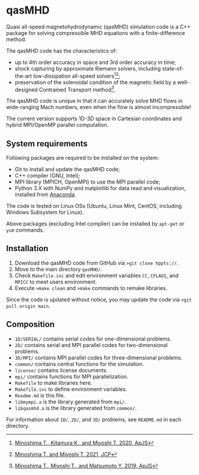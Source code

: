 # qasMHD
Quasi all-speed magnetohydrodynamic (qasMHD) simulation code is a C++ package for solving compressible MHD equations with a finite-difference method.

The qasMHD code has the characteristics of:
- up to 4th order accuracy in space and 3rd order accuracy in time;
- shock capturing by approximate Riemann solvers, including state-of-the-art low-dissipation all-speed solvers[^1][^2];
- preservation of the solenoidal condition of the magnetic field by a well-designed Contrained Transport method[^3].

The qasMHD code is unique in that it can accurately solve MHD flows in wide-ranging Mach numbers, even when the flow is almost incompressible!

The current version supports 1D-3D space in Cartesian coordinates and hybrid MPI/OpenMP parallel computation.

## System requirements
Following packages are required to be installed on the system:
- Git to install and update the qasMHD code;
- C++ compiler (GNU, Intel);
- MPI library (MPICH, OpenMPI) to use the MPI parallel code;
- Python 3.X with NumPy and matplotlib for data read and visualization, installed from [Anaconda](https://www.anaconda.com/products/distribution).

The code is tested on Linux OSs (Ubuntu, Linux Mint, CentOS, including Windows Subsystem for Linux).

Above packages (excluding Intel compiler) can be installed by `apt-get` or `yum` commands.

## Installation
1. Download the qasMHD code from GitHub via `>git clone hppts://`.
2. Move to the main directory `qasMHD/`.
3. Check `Makefile.inc` and edit environment variables `CC`, `CFLAGS`, and `MPICC` to meet users environment.
4. Execute `>make clean` and `>make` commands to remake libraries.

Since the code is updated without notice, you may update the code via `>git pull origin main`.

## Composition
- `1D/SERIAL/` contains serial codes for one-dimensional problems.
- `2D/` contains serial and MPI parallel codes for two-dimensional problems.
- `3D/MPI/` contains MPI parallel codes for three-dimensional problems.
- `common/` contains central functions for the simulation.
- `license/` contains license documents.
- `mpi/` contains functions for MPI parallelization.
- `Makefile` to make libraries here.
- `Makefile.inc` to define environment variables.
- `Readme.md` is this file.
- `libmympi.a` is the library generated from `mpi/`.
- `libqasmhd.a` is the library generated from `common/`.

For information about `1D/`, `2D/`, and `3D/` problems, see `README.md` in each directory.

[^1]: [Minoshima T., Kitamura K., and Miyoshi T. 2020, ApJS](https://iopscience.iop.org/article/10.3847/1538-4365/ab8aee/meta)
[^2]: [Minoshima T. and Miyoshi T. 2021, JCP](https://www.sciencedirect.com/science/article/pii/S0021999121005349)
[^3]: [Minoshima T., Miyoshi T., and Matsumoto Y. 2019, ApJS](https://iopscience.iop.org/article/10.3847/1538-4365/ab1a36/meta)
